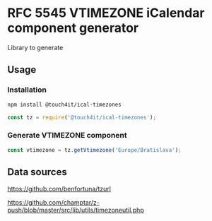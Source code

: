 #   RFC 5545 VTIMEZONE iCalendar component generator

Library to generate 

##  Usage

### Installation

```bash
npm install @touch4it/ical-timezones
```

```javascript
const tz = require('@touch4it/ical-timezones');
```

### Generate VTIMEZONE component

```javascript
const vtimezone = tz.getVtimezone('Europe/Bratislava');
```

##  Data sources

https://github.com/benfortuna/tzurl

https://github.com/champtar/z-push/blob/master/src/lib/utils/timezoneutil.php

